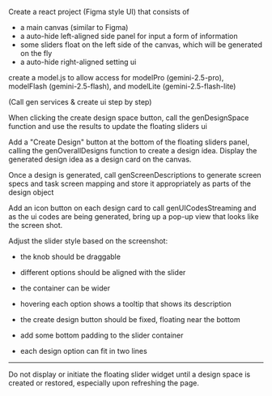 Create a react project (Figma style UI) that consists of
- a main canvas (similar to Figma) 
- a auto-hide left-aligned side panel for input a form of information
- some sliders float on the left side of the canvas, which will be generated on the fly
- a auto-hide right-aligned setting ui

create a model.js to allow access for modelPro (gemini-2.5-pro), modelFlash (gemini-2.5-flash), and modelLite (gemini-2.5-flash-lite)

(Call gen services & create ui step by step)

When clicking the create design space button, call the genDesignSpace function and use the results to update the floating sliders ui

Add a "Create Design" button at the bottom of the floating sliders panel, calling the genOverallDesigns function to create a design idea. Display the generated design idea as a design card on the canvas.

Once a design is generated, call genScreenDescriptions to generate screen specs and task screen mapping and store it appropriately as parts of the design object


Add an icon button on each design card to call genUICodesStreaming and as the ui codes are being generated, bring up a pop-up view that looks like the screen shot.


Adjust the slider style based on the screenshot:
- the knob should be draggable
- different options should be aligned with the slider
- the container can be wider
- hovering each option shows a tooltip that shows its description
- the create design button should be fixed, floating near the bottom

- add some bottom padding to the slider container
- each design option can fit in two lines

----

Do not display or initiate the floating slider widget until a design space is created or restored, especially upon refreshing the page. 